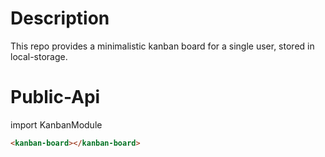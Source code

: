 # Description

This repo provides a minimalistic kanban board for a single user, stored in local-storage.

# Public-Api

import KanbanModule

```markdown
<kanban-board></kanban-board>
```
